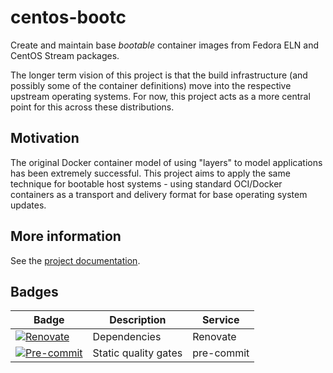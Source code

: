 # centos-bootc

Create and maintain base *bootable* container images from Fedora ELN and
CentOS Stream packages.

The longer term vision of this project is that the build infrastructure
(and possibly some of the container definitions) move into the respective
upstream operating systems.  For now, this project acts as a more central
point for this across these distributions.

## Motivation

The original Docker container model of using "layers" to model
applications has been extremely successful.  This project
aims to apply the same technique for bootable host systems - using
standard OCI/Docker containers as a transport and delivery format
for base operating system updates.

## More information

See the [project documentation](https://centos.github.io/centos-bootc/).

## Badges

| Badge                   | Description          | Service      |
| ----------------------- | -------------------- | ------------ |
| [![Renovate][1]][2]     | Dependencies         | Renovate     |
| [![Pre-commit][3]][4]   | Static quality gates | pre-commit   |

[1]: https://img.shields.io/badge/renovate-enabled-brightgreen?logo=renovate
[2]: https://renovatebot.com
[3]: https://img.shields.io/badge/pre--commit-enabled-brightgreen?logo=pre-commit
[4]: https://pre-commit.com/


